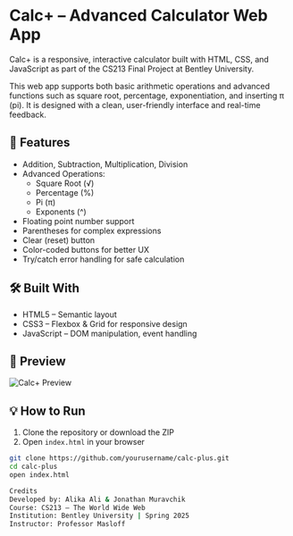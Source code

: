 # Calc+ – Advanced Calculator Web App

Calc+ is a responsive, interactive calculator built with HTML, CSS, and JavaScript as part of the CS213 Final Project at Bentley University.

This web app supports both basic arithmetic operations and advanced functions such as square root, percentage, exponentiation, and inserting π (pi). It is designed with a clean, user-friendly interface and real-time feedback.

## 🚀 Features

- Addition, Subtraction, Multiplication, Division
- Advanced Operations: 
  - Square Root (√)
  - Percentage (%)
  - Pi (π)
  - Exponents (^)
- Floating point number support
- Parentheses for complex expressions
- Clear (reset) button
- Color-coded buttons for better UX
- Try/catch error handling for safe calculation

## 🛠️ Built With

- HTML5 – Semantic layout
- CSS3 – Flexbox & Grid for responsive design
- JavaScript – DOM manipulation, event handling

## 📸 Preview

![Calc+ Preview](./preview.png)

## 💡 How to Run

1. Clone the repository or download the ZIP
2. Open `index.html` in your browser

```bash
git clone https://github.com/yourusername/calc-plus.git
cd calc-plus
open index.html

Credits
Developed by: Alika Ali & Jonathan Muravchik
Course: CS213 – The World Wide Web
Institution: Bentley University | Spring 2025
Instructor: Professor Masloff
